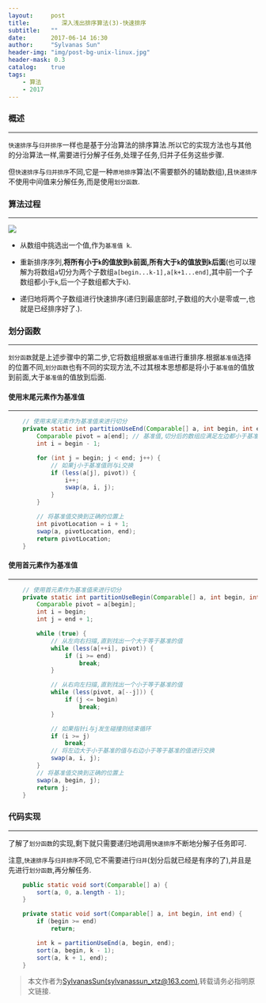 ```yaml
---
layout:     post
title:         深入浅出排序算法(3)-快速排序
subtitle:   ""
date:       2017-06-14 16:30
author:     "Sylvanas Sun"
header-img: "img/post-bg-unix-linux.jpg"
header-mask: 0.3
catalog:    true
tags:
    - 算法
    - 2017
---
```



### 概述


----------


`快速排序`与`归并排序`一样也是基于分治算法的排序算法.所以它的实现方法也与其他的分治算法一样,需要进行分解子任务,处理子任务,归并子任务这些步骤.

但`快速排序`与`归并排序`不同,它是一种`原地排序`算法(不需要额外的辅助数组),且`快速排序`不使用中间值来分解任务,而是使用`划分函数`.

### 算法过程


----------


![](https://upload.wikimedia.org/wikipedia/commons/6/6a/Sorting_quicksort_anim.gif)

 - 从数组中挑选出一个值,作为`基准值 k`.


 - 重新排序序列,**将所有小于`k`的值放到`k`前面,所有大于`k`的值放到`k`后面**(也可以理解为将数组`a`切分为两个子数组`a[begin...k-1],a[k+1...end]`,其中前一个子数组都小于`k`,后一个子数组都大于`k`).


 - 递归地将两个子数组进行快速排序(递归到最底部时,子数组的大小是零或一,也就是已经排序好了.).



### 划分函数


----------


`划分函数`就是上述步骤中的第二步,它将数组根据`基准值`进行重排序.根据`基准值`选择的位置不同,`划分函数`也有不同的实现方法,不过其根本思想都是将小于`基准值`的值放到前面,大于`基准值`的值放到后面.


#### 使用末尾元素作为基准值


----------


```java
    // 使用末尾元素作为基准值来进行切分
    private static int partitionUseEnd(Comparable[] a, int begin, int end) {
        Comparable pivot = a[end]; // 基准值,切分后的数组应满足左边都小于基准,右边都大于基准
        int i = begin - 1;

        for (int j = begin; j < end; j++) {
            // 如果j小于基准值则与i交换
            if (less(a[j], pivot)) {
                i++;
                swap(a, i, j);
            }
        }

        // 将基准值交换到正确的位置上
        int pivotLocation = i + 1;
        swap(a, pivotLocation, end);
        return pivotLocation;
    }
```

#### 使用首元素作为基准值


----------


```java
    // 使用首元素作为基准值来进行切分
    private static int partitionUseBegin(Comparable[] a, int begin, int end) {
        Comparable pivot = a[begin];
        int i = begin;
        int j = end + 1;

        while (true) {
            // 从左向右扫描,直到找出一个大于等于基准的值
            while (less(a[++i], pivot)) {
                if (i >= end)
                    break;
            }

            // 从右向左扫描,直到找出一个小于等于基准的值
            while (less(pivot, a[--j])) {
                if (j <= begin)
                    break;
            }

            // 如果指针i与j发生碰撞则结束循环
            if (i >= j)
                break;
            // 将左边大于小于基准的值与右边小于等于基准的值进行交换
            swap(a, i, j);
        }
        // 将基准值交换到正确的位置上
        swap(a, begin, j);
        return j;
    }
```


### 代码实现


----------


了解了`划分函数`的实现,剩下就只需要递归地调用`快速排序`不断地分解子任务即可.

注意,`快速排序`与`归并排序`不同,它不需要进行`归并`(划分后就已经是有序的了),并且是先进行`划分函数`,再分解任务.

```java
    public static void sort(Comparable[] a) {
        sort(a, 0, a.length - 1);
    }

    private static void sort(Comparable[] a, int begin, int end) {
        if (begin >= end)
            return;

        int k = partitionUseEnd(a, begin, end);
        sort(a, begin, k - 1);
        sort(a, k + 1, end);
    }
```

> 本文作者为[SylvanasSun(sylvanassun_xtz@163.com)][1],转载请务必指明原文链接.

[1]: https://github.com/SylvanasSun/